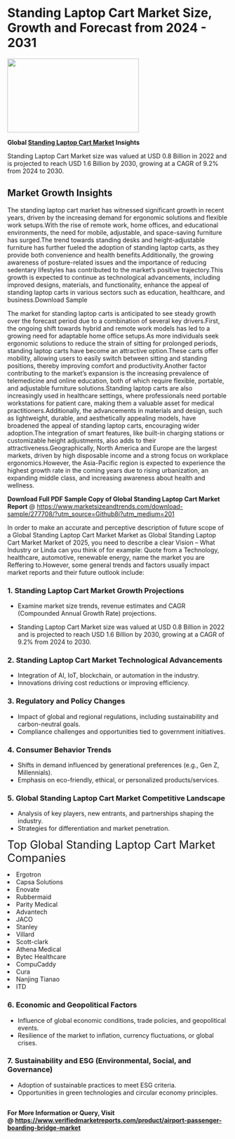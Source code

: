 <H1>Standing Laptop Cart Market Size, Growth and Forecast from 2024 - 2031</H1><img class="aligncenter size-medium wp-image-584254" src="https://thirdeyenews.in/wp-content/uploads/2024/09/Global-Market-Research-300x168.jpeg" alt="" width="300" height="168" /><p><strong>Global&nbsp;<a href="https://www.marketsizeandtrends.com/download-sample/277708/?utm_source=Github8j?utm_medium=201">Standing Laptop Cart Market</a> Insights</strong></p><p>Standing Laptop Cart Market size was valued at USD 0.8 Billion in 2022 and is projected to reach USD 1.6 Billion by 2030, growing at a CAGR of 9.2% from 2024 to 2030.</p><p><h2>Market Growth Insights</h2> <p>The standing laptop cart market has witnessed significant growth in recent years, driven by the increasing demand for ergonomic solutions and flexible work setups.With the rise of remote work, home offices, and educational environments, the need for mobile, adjustable, and space-saving furniture has surged.The trend towards standing desks and height-adjustable furniture has further fueled the adoption of standing laptop carts, as they provide both convenience and health benefits.Additionally, the growing awareness of posture-related issues and the importance of reducing sedentary lifestyles has contributed to the market’s positive trajectory.This growth is expected to continue as technological advancements, including improved designs, materials, and functionality, enhance the appeal of standing laptop carts in various sectors such as education, healthcare, and business.Download Sample</p> <p>The market for standing laptop carts is anticipated to see steady growth over the forecast period due to a combination of several key drivers.First, the ongoing shift towards hybrid and remote work models has led to a growing need for adaptable home office setups.As more individuals seek ergonomic solutions to reduce the strain of sitting for prolonged periods, standing laptop carts have become an attractive option.These carts offer mobility, allowing users to easily switch between sitting and standing positions, thereby improving comfort and productivity.Another factor contributing to the market’s expansion is the increasing prevalence of telemedicine and online education, both of which require flexible, portable, and adjustable furniture solutions.Standing laptop carts are also increasingly used in healthcare settings, where professionals need portable workstations for patient care, making them a valuable asset for medical practitioners.Additionally, the advancements in materials and design, such as lightweight, durable, and aesthetically appealing models, have broadened the appeal of standing laptop carts, encouraging wider adoption.The integration of smart features, like built-in charging stations or customizable height adjustments, also adds to their attractiveness.Geographically, North America and Europe are the largest markets, driven by high disposable income and a strong focus on workplace ergonomics.However, the Asia-Pacific region is expected to experience the highest growth rate in the coming years due to rising urbanization, an expanding middle class, and increasing awareness about health and wellness.</p><p><span class=""><strong>Download Full PDF Sample Copy of Global Standing Laptop Cart Market Report</strong> @ <a href="https://www.marketsizeandtrends.com/download-sample/277708/?utm_source=Github8j?utm_medium=201" target="_blank">https://www.marketsizeandtrends.com/download-sample/277708/?utm_source=Github8j?utm_medium=201</a></span></p><p>In order to make an accurate and perceptive description of future scope of a Global&nbsp;Standing Laptop Cart Market Market as Global&nbsp;Standing Laptop Cart Market Market of 2025, you need to describe a clear Vision &ndash; What Industry or Linda can you think of for example: Quote from a Technology, healthcare, automotive, renewable energy, name the market you are Reffering to.However, some general trends and factors usually impact market reports and their future outlook include:</p><h3>1.&nbsp;<strong>Standing Laptop Cart Market Growth Projections</strong></h3><ul><li>Examine market size trends, revenue estimates and CAGR (Compounded Annual Growth Rate) projections.</li><li><p>Standing Laptop Cart Market size was valued at USD 0.8 Billion in 2022 and is projected to reach USD 1.6 Billion by 2030, growing at a CAGR of 9.2% from 2024 to 2030.</p></li></ul><h3>2.&nbsp;<strong>Standing Laptop Cart Market Technological Advancements</strong></h3><ul><li>Integration of AI, IoT, blockchain, or automation in the industry.</li><li>Innovations driving cost reductions or improving efficiency.</li></ul><h3>3.&nbsp;<strong>Regulatory and Policy Changes</strong></h3><ul><li>Impact of global and regional regulations, including sustainability and carbon-neutral goals.</li><li>Compliance challenges and opportunities tied to government initiatives.</li></ul><h3>4.&nbsp;<strong>Consumer Behavior Trends</strong></h3><ul><li>Shifts in demand influenced by generational preferences (e.g., Gen Z, Millennials).</li><li>Emphasis on eco-friendly, ethical, or personalized products/services.</li></ul><h3>5.&nbsp;<strong>Global Standing Laptop Cart Market Competitive Landscape</strong></h3><ul><li>Analysis of key players, new entrants, and partnerships shaping the industry.</li><li>Strategies for differentiation and market penetration.</li></ul><p data-pm-slice="1 1 []"><span style="color: inherit; font-family: inherit; font-size: 25px;">Top Global Standing Laptop Cart Market Companies</span></p><div class="" data-test-id=""><p><li>Ergotron</li><li> Capsa Solutions</li><li> Enovate</li><li> Rubbermaid</li><li> Parity Medical</li><li> Advantech</li><li> JACO</li><li> Stanley</li><li> Villard</li><li> Scott-clark</li><li> Athena Medical</li><li> Bytec Healthcare</li><li> CompuCaddy</li><li> Cura</li><li> Nanjing Tianao</li><li> ITD</li></p></div><h3>6.&nbsp;<strong>Economic and Geopolitical Factors</strong></h3><ul><li>Influence of global economic conditions, trade policies, and geopolitical events.</li><li>Resilience of the market to inflation, currency fluctuations, or global crises.</li></ul><h3>7.&nbsp;<strong>Sustainability and ESG (Environmental, Social, and Governance)</strong></h3><ul><li>Adoption of sustainable practices to meet ESG criteria.</li><li>Opportunities in green technologies and circular economy principles.</li></ul><h2><strong style="font-size: 14px;">For More Information or Query, Visit @&nbsp;</strong><a style="background-color: #ffffff; font-size: 14px;" href="https://www.marketsizeandtrends.com/report/standing-laptop-cart-market/" target="_blank">https://www.verifiedmarketreports.com/product/airport-passenger-boarding-bridge-market</a></h2>